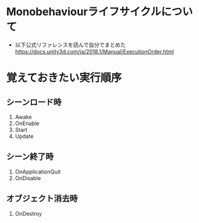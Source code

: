 # Monobehaviourライフサイクルについて

- 以下公式リファレンスを読んで自分でまとめた
  https://docs.unity3d.com/ja/2018.1/Manual/ExecutionOrder.html

# 覚えておきたい実行順序

## シーンロード時
1. Awake
2. OnEnable
3. Start
4. Update

## シーン終了時
1. OnApplicationQuit
2. OnDisable

## オブジェクト消去時
1. OnDestroy